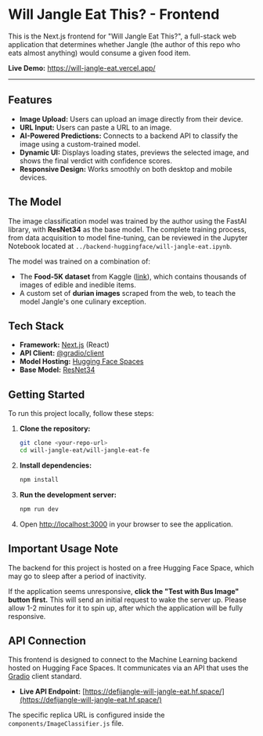 # Will Jangle Eat This? - Frontend

This is the Next.js frontend for "Will Jangle Eat This?", a full-stack web application that determines whether Jangle (the author of this repo who eats almost anything) would consume a given food item.

**Live Demo:** https://will-jangle-eat.vercel.app/

---

## Features

- **Image Upload:** Users can upload an image directly from their device.
- **URL Input:** Users can paste a URL to an image.
- **AI-Powered Predictions:** Connects to a backend API to classify the image using a custom-trained model.
- **Dynamic UI:** Displays loading states, previews the selected image, and shows the final verdict with confidence scores.
- **Responsive Design:** Works smoothly on both desktop and mobile devices.

## The Model

The image classification model was trained by the author using the FastAI library, with **ResNet34** as the base model. The complete training process, from data acquisition to model fine-tuning, can be reviewed in the Jupyter Notebook located at `../backend-huggingface/will-jangle-eat.ipynb`.

The model was trained on a combination of:
- The **Food-5K dataset** from Kaggle ([link](https://www.kaggle.com/datasets/trolukovich/food5k-image-dataset)), which contains thousands of images of edible and inedible items.
- A custom set of **durian images** scraped from the web, to teach the model Jangle's one culinary exception.

## Tech Stack

- **Framework:** [Next.js](https://nextjs.org/) (React)
- **API Client:** [@gradio/client](https://www.npmjs.com/package/@gradio/client)
- **Model Hosting:** [Hugging Face Spaces](https://huggingface.co/spaces)
- **Base Model:** [ResNet34](https://pytorch.org/hub/pytorch_vision_resnet/)

## Getting Started

To run this project locally, follow these steps:

1.  **Clone the repository:**
    ```bash
    git clone <your-repo-url>
    cd will-jangle-eat/will-jangle-eat-fe
    ```

2.  **Install dependencies:**
    ```bash
    npm install
    ```

3.  **Run the development server:**
    ```bash
    npm run dev
    ```

4.  Open [http://localhost:3000](http://localhost:3000) in your browser to see the application.

## Important Usage Note

The backend for this project is hosted on a free Hugging Face Space, which may go to sleep after a period of inactivity. 

If the application seems unresponsive, **click the "Test with Bus Image" button first.** This will send an initial request to wake the server up. Please allow 1-2 minutes for it to spin up, after which the application will be fully responsive.

## API Connection

This frontend is designed to connect to the Machine Learning backend hosted on Hugging Face Spaces. It communicates via an API that uses the [Gradio](https://www.gradio.app/) client standard.

- **Live API Endpoint:** [https://defijangle-will-jangle-eat.hf.space/](https://defijangle-will-jangle-eat.hf.space/)

The specific replica URL is configured inside the `components/ImageClassifier.js` file.

